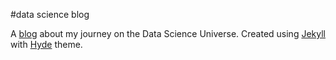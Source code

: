 #data science blog

A [blog](danielapatricio.github.io) about my journey on the Data Science Universe. Created using [Jekyll](http://jekyllrb.com) with [Hyde](http://hyde.getpoole.com/) theme.